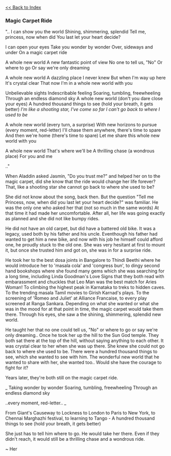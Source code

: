 
[<<  Back to Index](index.md)


### Magic Carpet Ride

"..
I can show you the world
Shining, shimmering, splendid
Tell me, princess, now when did
You last let your heart decide?

I can open your eyes
Take you wonder by wonder
Over, sideways and under
On a magic carpet ride

A whole new world
A new fantastic point of view
No one to tell us, "No"
Or where to go
Or say we're only dreaming

A whole new world
A dazzling place I never knew
But when I'm way up here
It's crystal clear
That now I'm in a whole new world with you

Unbelievable sights
Indescribable feeling
Soaring, tumbling, freewheeling
Through an endless diamond sky
A whole new world (don't you dare close your eyes)
A hundred thousand things to see (hold your breath, it gets better)
_I'm like a shooting star, I've come so far
I can't go back to where I used to be_

A whole new world (every turn, a surprise)
With new horizons to pursue (every moment, red-letter)
I'll chase them anywhere, there's time to spare
And then we're home (there's time to spare)
Let me share this whole new world with you

A whole new world 
That's where we'll be 
A thrilling chase (a wondrous place)
For you and me

.."


When Aladdin asked Jasmin, "Do you trust me?" and helped her on to the magic carpet, did she know that the ride would change her life forever? That, like a shooting star she cannot go back to where she used to be? 

She did not know about the song, back then. But the question "Tell me Princess, now, when did you last let your heart decide?" was familiar. He was the only one who asked her that (not so much in the same words) At that time it had made her uncomfortable. After all, her life was going exactly as planned and she did not like bumpy rides.

He did not have an old carpet, but did have a battered old bike. It was a legacy, used both by his father and his uncle. Eventhough his father had wanted to get him a new bike, and now with his job he himself could afford one, he proudly stuck to the old one. She was very hesitant at first to mount it, but once she trusted him and got on, she was in for a surprise ride.

He took her to the best dosa joints in Bangalore to Thindi Beethi where he would introduce her to 'masala cola' and 'congress bun', to dingy second hand bookshops where she found many gems which she was searching for a long time, including Linda Goodman's Love Signs that they both read with embarassment and chuckles that Leo Man was the best match for Aries Woman! To climbing the highest peak in Karnataka to treks to hidden caves. To the trending masala Tamil movies to Girish Karnad's plays. To the screening of 'Romeo and Juliet' at Alliance Francaise, to every play screened at Ranga Sankara. Depending on what she wanted or what she was in the mood for at that point in time, the magic carpet would take them there.
Through his eyes, she saw a the shining, shimmering, splendid new world. 

He taught her that no one could tell us, "No" or where to go or say we're only dreaming.. Once he took her up the hill to the Sun God temple. They both sat there at the top of the hill, without saying anything to each other. It was crystal clear to her when she was up there. She knew she could not go back to where she used to be. There were a hundred thousand things to see, which she wanted to see with him. The wonderful new world that he wanted to share with her, she wanted too.. Would she have the courage to fight for it?

Years later, they're both still on the magic carpet ride. 

_
Taking wonder by wonder
Soaring, tumbling, freewheeling
Through an endless diamond sky

..every moment, red-letter..
_

From Giant's Causeway to Lockness to London to Paris to New York, to Chennai Marghazhi festival, to learning to Tango - 
A hundred thousand things to see (hold your breath, it gets better)

She just has to tell him where to go. He would take her there. Even if they didn't reach, it would still be a thrilling chase and a wondrous ride.


~ Her